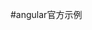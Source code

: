 <!--
 * @Author: your name
 * @Date: 2019-12-03 17:03:30
 * @LastEditTime: 2019-12-03 17:03:30
 * @LastEditors: your name
 * @Description: In User Settings Edit
 * @FilePath: \ng-official-demo\README.md
 -->
#angular官方示例